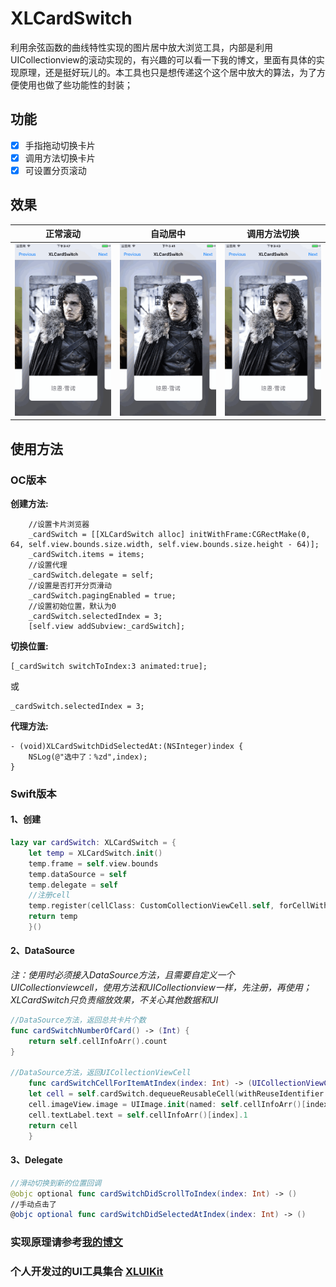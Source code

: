 # XLCardSwitch

利用余弦函数的曲线特性实现的图片居中放大浏览工具，内部是利用UICollectionview的滚动实现的，有兴趣的可以看一下我的博文，里面有具体的实现原理，还是挺好玩儿的。本工具也只是想传递这个这个居中放大的算法，为了方便使用也做了些功能性的封装；

## 功能

- [x] 手指拖动切换卡片
- [x] 调用方法切换卡片
- [x] 可设置分页滚动

## 效果 

|正常滚动|自动居中|调用方法切换|
|:---:|:---:|:---:|
|![image](https://github.com/mengxianliang/ImageRepository/blob/master/XLCardSwitch/GIF/1.gif)|![image](https://github.com/mengxianliang/ImageRepository/blob/master/XLCardSwitch/GIF/2.gif)|![image](https://github.com/mengxianliang/ImageRepository/blob/master/XLCardSwitch/GIF/3.gif)|

## 使用方法 

### OC版本

**创建方法:**

```objc
    //设置卡片浏览器
    _cardSwitch = [[XLCardSwitch alloc] initWithFrame:CGRectMake(0, 64, self.view.bounds.size.width, self.view.bounds.size.height - 64)];
    _cardSwitch.items = items;
    //设置代理
    _cardSwitch.delegate = self;
    //设置是否打开分页滑动
    _cardSwitch.pagingEnabled = true;
    //设置初始位置，默认为0
    _cardSwitch.selectedIndex = 3;
    [self.view addSubview:_cardSwitch];
```

**切换位置:**

```objc
[_cardSwitch switchToIndex:3 animated:true];
```
或
```objc
_cardSwitch.selectedIndex = 3;
```

**代理方法:**

```objc
- (void)XLCardSwitchDidSelectedAt:(NSInteger)index {
    NSLog(@"选中了：%zd",index);
}
```

### Swift版本


#### 1、创建

```swift
lazy var cardSwitch: XLCardSwitch = {
    let temp = XLCardSwitch.init()
    temp.frame = self.view.bounds
    temp.dataSource = self
    temp.delegate = self
    //注册cell
    temp.register(cellClass: CustomCollectionViewCell.self, forCellWithReuseIdentifier:"CustomCellID")
    return temp
    }()
```

#### 2、DataSource

*注：使用时必须接入DataSource方法，且需要自定义一个UICollectionviewcell，使用方法和UICollectionview一样，先注册，再使用；XLCardSwitch只负责缩放效果，不关心其他数据和UI*

```swift
//DataSource方法，返回总共卡片个数
func cardSwitchNumberOfCard() -> (Int) {
    return self.cellInfoArr().count
}
    
//DataSource方法，返回UICollectionViewCell
    func cardSwitchCellForItemAtIndex(index: Int) -> (UICollectionViewCell) {
    let cell = self.cardSwitch.dequeueReusableCell(withReuseIdentifier:"CustomCellID", for: index) as! CustomCollectionViewCell
    cell.imageView.image = UIImage.init(named: self.cellInfoArr()[index].0)
    cell.textLabel.text = self.cellInfoArr()[index].1
    return cell
    }
```

#### 3、Delegate

```swift
//滑动切换到新的位置回调
@objc optional func cardSwitchDidScrollToIndex(index: Int) -> ()
//手动点击了
@objc optional func cardSwitchDidSelectedAtIndex(index: Int) -> ()
```

### 实现原理请参考[我的博文](http://blog.csdn.net/u013282507/article/details/54136812) 

### 个人开发过的UI工具集合 [XLUIKit](https://github.com/mengxianliang/XLUIKit)
